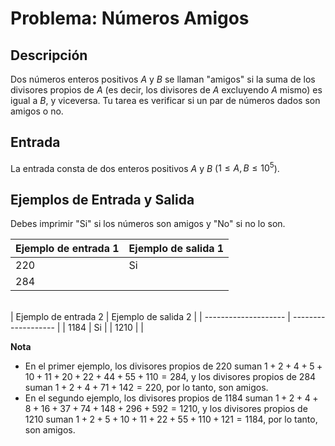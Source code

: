 # Problema: Números Amigos

## Descripción

Dos números enteros positivos $A$ y $B$ se llaman "amigos" si la suma de los divisores propios de $A$ (es decir, los divisores de $A$ excluyendo $A$ mismo) es igual a $B$, y viceversa. Tu tarea es verificar si un par de números dados son amigos o no.

## Entrada

La entrada consta de dos enteros positivos $A$ y $B$ ($1 \leq A, B \leq 10^5$).

## Ejemplos de Entrada y Salida

Debes imprimir "Si" si los números son amigos y "No" si no lo son.

| Ejemplo de entrada 1 | Ejemplo de salida 1 |
| -------------------- | ------------------- |
| 220 | Si |
| 284 |  |
<br>
| Ejemplo de entrada 2 | Ejemplo de salida 2 |
| -------------------- | ------------------- |
| 1184 | Si |
| 1210 |  |

**Nota**

* En el primer ejemplo, los divisores propios de $220$ suman $1 + 2 + 4 + 5 + 10 + 11 + 20 + 22 + 44 + 55 + 110 = 284$, y los divisores propios de $284$ suman $1 + 2 + 4 + 71 + 142 = 220$, por lo tanto, son amigos.
* En el segundo ejemplo, los divisores propios de $1184$ suman $1 + 2 + 4 + 8 + 16 + 37 + 74 + 148 + 296 + 592 = 1210$, y los divisores propios de $1210$ suman $1 + 2 + 5 + 10 + 11 + 22 + 55 + 110 + 121 = 1184$, por lo tanto, son amigos.